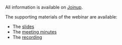 All information is available on [Joinup](https://joinup.ec.europa.eu/collection/semantic-interoperability-community-semic/event/core-vocabularies-revision-webinar-6th-october-2021).

The supporting materials of the webinar are available:
* The [slides](https://joinup.ec.europa.eu/sites/default/files/event/attachment/2021-10/Core%20Vocabularies%20%233%20Webinar_v1.00.pdf)
* The [meeting minutes](https://joinup.ec.europa.eu/sites/default/files/event/attachment/2021-11/Core-Vocs_Webinar%2006102021_MeetingMinutes_v1.00.pdf)
* The [recording](https://www.youtube.com/watch?v=mOWYQbW87VI)
